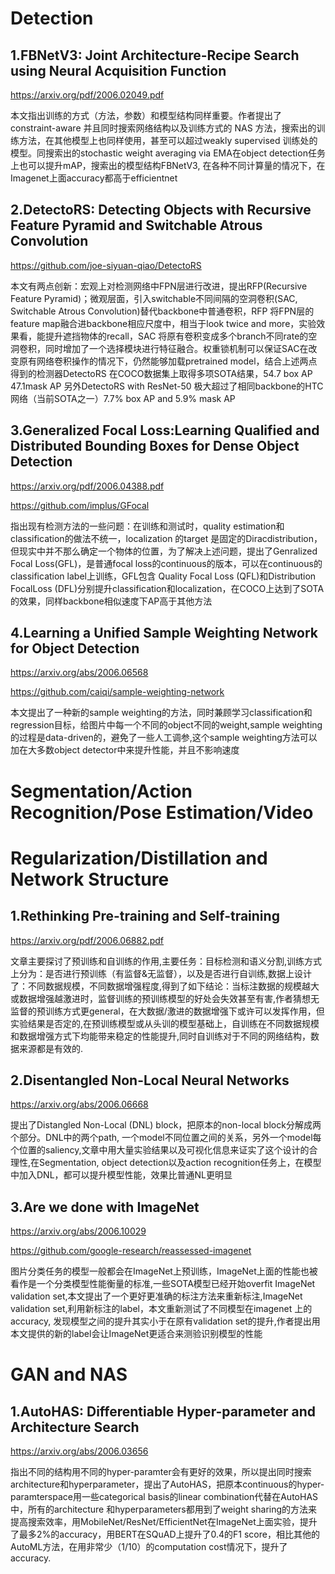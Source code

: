# **Detection**

## 1.FBNetV3: Joint Architecture-Recipe Search using Neural Acquisition Function

https://arxiv.org/pdf/2006.02049.pdf

本文指出训练的方式（方法，参数）和模型结构同样重要。作者提出了constraint-aware 并且同时搜索网络结构以及训练方式的 NAS 方法，搜索出的训练方法，在其他模型上也同样使用，甚至可以超过weakly supervised 训练处的模型。同搜索出的stochastic weight averaging via EMA在object detection任务上也可以提升mAP，搜索出的模型结构FBNetV3, 在各种不同计算量的情况下，在Imagenet上面accuracy都高于efficientnet

## 2.DetectoRS: Detecting Objects with Recursive Feature Pyramid and Switchable Atrous Convolution

https://github.com/joe-siyuan-qiao/DetectoRS

本文有两点创新：宏观上对检测网络中FPN层进行改进，提出RFP(Recursive Feature Pyramid)；微观层面，引入switchable不同间隔的空洞卷积(SAC, Switchable Atrous Convolution)替代backbone中普通卷积，RFP 将FPN层的feature map融合进backbone相应尺度中，相当于look twice and more，实验效果看，能提升遮挡物体的recall，SAC 将原有卷积变成多个branch不同rate的空洞卷积，同时增加了一个选择模块进行特征融合。权重锁机制可以保证SAC在改变原有网络卷积操作的情况下，仍然能够加载pretrained model，结合上述两点得到的检测器DetectoRS 在COCO数据集上取得多项SOTA结果，54.7 box AP 47.1mask AP 另外DetectoRS with ResNet-50 极大超过了相同backbone的HTC网络（当前SOTA之一）7.7% box AP and 5.9% mask AP

## 3.Generalized Focal Loss:Learning Qualified and Distributed Bounding Boxes for Dense Object Detection

https://arxiv.org/pdf/2006.04388.pdf

https://github.com/implus/GFocal

指出现有检测方法的一些问题：在训练和测试时，quality estimation和classification的做法不统一，localization 的target 是固定的Diracdistribution，但现实中并不那么确定一个物体的位置，为了解决上述问题，提出了Genralized Focal Loss(GFL)，是普通focal loss的continuous的版本，可以在continuous的classification label上训练，GFL包含 Quality Focal Loss (QFL)和Distribution FocalLoss (DFL)分别提升classification和localization，在COCO上达到了SOTA的效果，同样backbone相似速度下AP高于其他方法

## 4.Learning a Unified Sample Weighting Network for Object Detection

https://arxiv.org/abs/2006.06568

https://github.com/caiqi/sample-weighting-network

本文提出了一种新的sample weighting的方法，同时兼顾学习classification和regression目标，给图片中每一个不同的object不同的weight,sample weighting的过程是data-driven的，避免了一些人工调参,这个sample weighting方法可以加在大多数object detector中来提升性能，并且不影响速度

# **Segmentation/Action Recognition/Pose Estimation/Video**


# **Regularization/Distillation and Network Structure**

## 1.Rethinking Pre-training and Self-training

https://arxiv.org/pdf/2006.06882.pdf

文章主要探讨了预训练和自训练的作用,主要任务：目标检测和语义分割,训练方式上分为：是否进行预训练（有监督&无监督），以及是否进行自训练,数据上设计了：不同数据规模，不同数据增强程度,得到了如下结论：当标注数据的规模越大或数据增强越激进时，监督训练的预训练模型的好处会失效甚至有害,作者猜想无监督的预训练方式更general，在大数据/激进的数据增强下或许可以发挥作用，但实验结果是否定的,在预训练模型或从头训的模型基础上，自训练在不同数据规模和数据增强方式下均能带来稳定的性能提升,同时自训练对于不同的网络结构，数据来源都是有效的.

## 2.Disentangled Non-Local Neural Networks

https://arxiv.org/abs/2006.06668

提出了Distangled Non-Local (DNL) block，把原本的non-local block分解成两个部分。DNL中的两个path, 一个model不同位置之间的关系，另外一个model每个位置的saliency,文章中用大量实验结果以及可视化信息来证实了这个设计的合理性,在Segmentation, object detection以及action recognition任务上，在模型中加入DNL，都可以提升模型性能，效果比普通NL更明显

## 3.Are we done with ImageNet

https://arxiv.org/abs/2006.10029

https://github.com/google-research/reassessed-imagenet

图片分类任务的模型一般都会在ImageNet上预训练，ImageNet上面的性能也被看作是一个分类模型性能衡量的标准,一些SOTA模型已经开始overfit ImageNet validation set,本文提出了一个更好更准确的标注方法来重新标注,ImageNet validation set,利用新标注的label，本文重新测试了不同模型在imagenet 上的accuracy, 发现模型之间的提升其实小于在原有validation set的提升,作者提出用本文提供的新的label会让ImageNet更适合来测验识别模型的性能

# **GAN and NAS**

## 1.AutoHAS: Differentiable Hyper-parameter and Architecture Search

https://arxiv.org/abs/2006.03656

指出不同的结构用不同的hyper-paramter会有更好的效果，所以提出同时搜索architecture和hyperparameter，提出了AutoHAS，把原本continuous的hyper-paramterspace用一些categorical basis的linear combination代替在AutoHAS中，所有的architecture 和hyperparameters都用到了weight sharing的方法来提高搜索效率，用MobileNet/ResNet/EfficientNet在ImageNet上面实验，提升了最多2%的accuracy，用BERT在SQuAD上提升了0.4的F1 score，相比其他的AutoML方法，在用非常少（1/10）的computation cost情况下，提升了accuracy.


